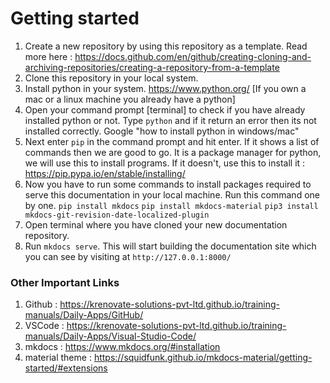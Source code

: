 # Getting started

1. Create a new repository by using this repository as a template. Read more here : https://docs.github.com/en/github/creating-cloning-and-archiving-repositories/creating-a-repository-from-a-template
1. Clone this repository in your local system.
1. Install python in your system. https://www.python.org/ [If you own a mac or a linux machine you already have a python]
1. Open your command prompt [terminal] to check if you have already installed python or not. Type `python` and if it return an error then its not installed correctly. Google "how to install python in windows/mac"
1. Next enter `pip` in the command prompt and hit enter. If it shows a list of commands then we are good to go. It is a package manager for python, we will use this to install programs. If it doesn't, use this to install it : https://pip.pypa.io/en/stable/installing/
1. Now you have to run some commands to install packages required to serve this documentation in your local machine. Run this command one by one.
    `pip install mkdocs`
    `pip install mkdocs-material`
    `pip3 install mkdocs-git-revision-date-localized-plugin`
1. Open terminal where you have cloned your new documentation repository.
1. Run `mkdocs serve`. This will start building the documentation site which you can see by visiting at `http://127.0.0.1:8000/`


### Other Important Links

1. Github : https://krenovate-solutions-pvt-ltd.github.io/training-manuals/Daily-Apps/GitHub/
1. VSCode : https://krenovate-solutions-pvt-ltd.github.io/training-manuals/Daily-Apps/Visual-Studio-Code/
1. mkdocs : https://www.mkdocs.org/#installation
1. material theme : https://squidfunk.github.io/mkdocs-material/getting-started/#extensions
